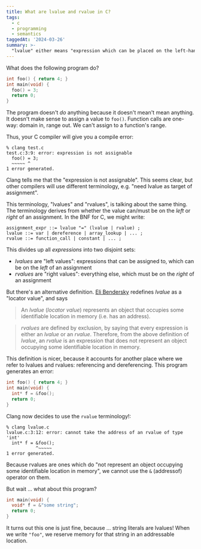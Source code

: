```yaml
---
title: What are lvalue and rvalue in C?
tags:
  - c
  - programming
  - semantics
taggedAt: '2024-03-26'
summary: >-
  "lvalue" either means "expression which can be placed on the left-hand side of the assignment operator", or means "expression which has a memory address". "rvalue" is defined as "all other expressions".
---
```


What does the following program do?

```c
int foo() { return 4; }
int main(void) {
  foo() = 3;
  return 0;
}
```

The program doesn't _do_ anything because it doesn't mean't mean anything. It doesn't make sense to assign a value to `foo()`. Function calls are one-way: domain in, range out. We can't assign to a function's range.

Thus, your C compiler will give you a compile error:

```
% clang test.c
test.c:3:9: error: expression is not assignable
  foo() = 3;
  ~~~~~ ^
1 error generated.
```

Clang tells me that the "expression is not assignable". This seems clear, but other compilers will use different terminology, e.g. "need lvalue as target of assignment".

This terminology, "lvalues" and "rvalues", is talking about the same thing. The terminology derives from whether the value can/must be on the _left_ or _right_ of an assignment. In the BNF for C, we might write:

```bnf
assignment_expr ::= lvalue "=" (lvalue | rvalue) ;
lvalue ::= var | dereference | array_lookup | ... ;
rvalue ::= function_call | constant | ... ;
```

This divides up all _expressions_ into two disjoint sets:

* _lvalues_ are "left values": expressions that can be assigned to, which can be on the _left_ of an assignment
* _rvalues_ are "right values": everything else, which must be on the _right_ of an assignment

But there's an alternative definition. [Eli Bendersky](http://eli.thegreenplace.net/2011/12/15/understanding-lvalues-and-rvalues-in-c-and-c) redefines _lvalue_ as a "locator value", and says

> An _lvalue_ (_locator value_) represents an object that occupies some identifiable location in memory (i.e. has an address).

> _rvalues_ are defined by exclusion, by saying that every expression is either an _lvalue_ or an _rvalue_. Therefore, from the above definition of _lvalue_, an _rvalue_ is an expression that does not represent an object occupying some identifiable location in memory.

This definition is nicer, because it accounts for another place where we refer to lvalues and rvalues: referencing and dereferencing. This program generates an error:

```c
int foo() { return 4; }
int main(void) {
  int* f = &foo();
  return 0;
}
```

Clang now decides to use the `rvalue` terminology!:

```
% clang lvalue.c
lvalue.c:3:12: error: cannot take the address of an rvalue of type 'int'
  int* f = &foo();
           ^~~~~~
1 error generated.
```

Because rvalues are ones which do "not represent an object occupying some identifiable location in memory", we cannot use the `&` (addressof) operator on them.

But wait ... what about this program?

```c
int main(void) {
  void* f = &"some string";
  return 0;
}
```

It turns out this one is just fine, because ... string literals are lvalues! When we write `"foo"`, we reserve memory for that string in an addressable location.
